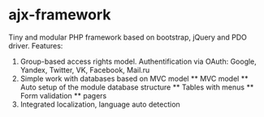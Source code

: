 # ajx-framework
Tiny and modular PHP framework based on bootstrap, jQuery and PDO driver. 
Features: 
1. Group-based access rights model. Authentification via OAuth: Google, Yandex, Twitter, VK, Facebook, Mail.ru
2. Simple work with databases based on MVC model
  ** MVC model
  ** Auto setup of the module database structure
  ** Tables with menus
  ** Form validation
  ** pagers
3. Integrated localization, language auto detection 


